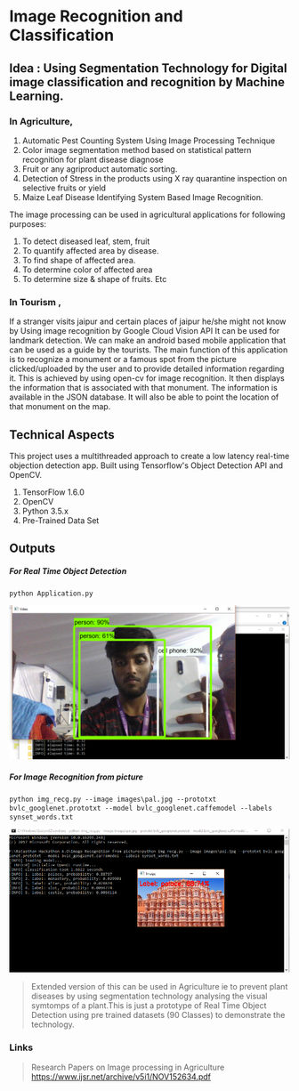 # Image Recognition and Classification
## Idea : Using Segmentation Technology for Digital image classification and recognition by Machine Learning.

### In Agriculture,

1. Automatic Pest Counting System Using Image Processing Technique
2. Color image segmentation method based on statistical pattern recognition for plant disease diagnose
3. Fruit or any agriproduct automatic sorting. 
4. Detection of Stress in the products using X ray quarantine inspection on selective fruits or yield
5. Maize Leaf Disease Identifying System Based Image Recognition.

The image processing can be used in agricultural
applications for following purposes:
1. To detect diseased leaf, stem, fruit
2. To quantify affected area by disease.
3. To find shape of affected area.
4. To determine color of affected area
5. To determine size & shape of fruits.
Etc

### In Tourism ,
If a stranger visits jaipur and certain places of jaipur he/she might not know by Using image recognition by Google Cloud Vision API It can be used for landmark detection.
We can make an android based mobile application that can be used as a guide by the tourists. The main function of this application is to recognize a monument or a famous spot from the picture clicked/uploaded by the user and to provide detailed information regarding it. This is achieved by using open-cv for image recognition. It then displays the information that is associated with that monument. The information is available in the JSON database. It will also be able to point the location of that monument on the map.

## Technical Aspects

This project uses a multithreaded approach to create a low latency real-time objection detection app. Built using Tensorflow's Object Detection API and OpenCV.

1. TensorFlow 1.6.0
2. OpenCV
3. Python 3.5.x
4. Pre-Trained Data Set

## Outputs

##### For Real Time Object Detection
```
python Application.py
```
![](images/1.png)
##### For Image Recognition from picture
```
python img_recg.py --image images\pal.jpg --prototxt bvlc_googlenet.prototxt --model bvlc_googlenet.caffemodel --labels synset_words.txt
```
![](images/2.png)
> Extended version of this can be used in Agriculture ie to prevent plant diseases by using segmentation technology analysing the visual symtomps of a plant.This is just a prototype of Real Time Object Detection using pre trained datasets (90 Classes) to demonstrate the technology.

### Links

> Research Papers on Image processing in Agriculture
https://www.ijsr.net/archive/v5i1/NOV152634.pdf



